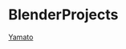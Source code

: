 # BlenderProjects

[Yamato](https://sketchfab.com/3d-models/bb-yamato-new-year-mode-addfea2c1142463e814105108e521039)